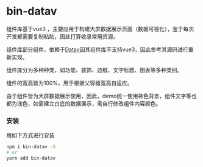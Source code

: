 # bin-datav

组件库基于vue3 ，主要应用于构建大屏数据展示页面（数据可视化），鉴于每次开发都需要复制粘贴，因此打算收录常用资源。

组件库部分组件，依赖于[Datav](https://github.com/DataV-Team/Datav)因其组件库不支持vue3，因此参考其源码进行重新实现。

组件库分为多种种类，如功能、装饰、边框、文字标题、图表等多种类别。

组件的宽高皆为100%，用于根据父容器宽高自适应。

由于组件皆为大屏数据展示使用，因此，demo统一使用神色背景，组件文字等也都为浅色，如需建立白底的数据展示，需自行修改组件内容颜色。

### 安装

用如下方式进行安装

```bash
npm i bin-datav -S
# or 
yarn add bin-datav
```

